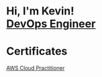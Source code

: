 <h1>Hi, I'm Kevin! <br/><a href="https://github.com/kevinjaegle">DevOps Engineer</a>

<h1>Certificates</h1>
<a href="C:\Users\kevin\Desktop\thumbnail_aws-certified-cloud-practitioner (1) (1).png">AWS Cloud Practitioner</a>

<!--
**joshmadakor1/joshmadakor1** is a ✨ _special_ ✨ repository because its `README.md` (this file) appears on your GitHub profile.

Here are some ideas to get you started:

- 🔭 I’m currently working on ...
- 🌱 I’m currently learning ...
- 👯 I’m looking to collaborate on ...
- 🤔 I’m looking for help with ...
- 💬 Ask me about ...
- 📫 How to reach me: ...
- 😄 Pronouns: ...
- ⚡ Fun fact: ...
-->
